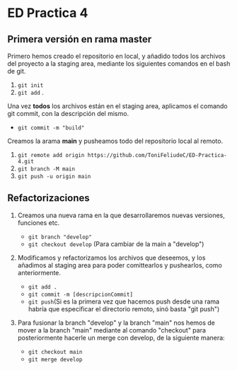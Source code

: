 #   ED Practica 4

## Primera versión en rama master

Primero hemos creado el repositorio en local, y añadido todos los archivos del proyecto a la staging area, mediante los siguientes comandos en el bash de git.

1. ```git init```
2. ```git add``` .

Una vez **todos** los archivos están en el staging area, aplicamos el comando git commit, con la descripción del mismo.

+ ```git commit -m "build"```

Creamos la arama **main** y pusheamos todo del repositorio local al remoto.

1. ```git remote add origin https://github.com/ToniFeliudeC/ED-Practica-4.git```
2. ```git branch -M main```
3. ```git push -u origin main```

## Refactorizaciones

1. Creamos una nueva rama en la que desarrollaremos nuevas versiones, funciones etc.
    + ```git branch "develop"```
    + ```git checkout develop``` (Para cambiar de la main a "develop")

2. Modificamos y refactorizamos los archivos que deseemos, y los añadimos al staging area para poder comittearlos y pushearlos, como anteriormente.
    + ```git add .```
    + ```git commit -m [descripcionCommit]```
    + ```git push```(Si es la primera vez que hacemos push desde una rama habría que especificar el directorio remoto, sinó basta "git push")

3. Para fusionar la branch "develop" y la branch "main" nos hemos de mover a la branch "main" mediante al comando "checkout" para posteriormente hacerle un merge con develop, de la siguiente manera:
    + ```git checkout main```
    + ```git merge develop```
